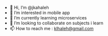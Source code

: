 - 👋 Hi, I’m @jkahaleh
- 👀 I’m interested in mobile app
- 🌱 I’m currently learning microservices
- 💞️ I’m looking to collaborate on subjects i learn
- 📫 How to reach me : klhaleh@gmail.com 

<!---
jkahaleh/jkahaleh is a ✨ special ✨ repository because its `README.md` (this file) appears on your GitHub profile.
You can click the Preview link to take a look at your changes.
--->
